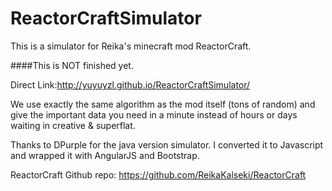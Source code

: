# ReactorCraftSimulator
This is a simulator for Reika's minecraft mod ReactorCraft. 

####This is NOT finished yet.

Direct Link:http://yuyuyzl.github.io/ReactorCraftSimulator/

We use exactly the same algorithm as the mod itself (tons of random) and give the important data you need in a minute instead of hours or days waiting in creative & superflat.

Thanks to DPurple for the java version simulator. I converted it to Javascript and wrapped it with AngularJS and Bootstrap.

ReactorCraft Github repo: https://github.com/ReikaKalseki/ReactorCraft
